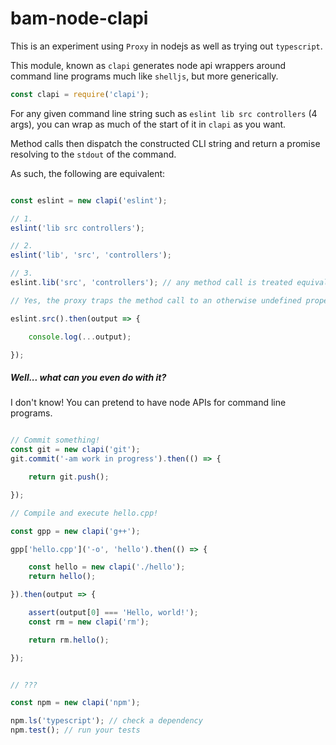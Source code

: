 # bam-node-clapi

This is an experiment using `Proxy` in nodejs as well as trying out `typescript`.

This module, known as `clapi` generates node api wrappers around command line programs
much like `shelljs`, but more generically.

```js
const clapi = require('clapi');

```

For any given command line string such as `eslint lib src controllers` (4 args), you can
wrap as much of the start of it in `clapi` as you want.

Method calls then dispatch the constructed CLI string and return a promise resolving to the `stdout` of the command.

As such, the following are equivalent:

```js

const eslint = new clapi('eslint');

// 1.
eslint('lib src controllers');

// 2.
eslint('lib', 'src', 'controllers');

// 3.
eslint.lib('src', 'controllers'); // any method call is treated equivalently as the first argument

// Yes, the proxy traps the method call to an otherwise undefined property `lib` on our `clapi` instance.

eslint.src().then(output => {

    console.log(...output);

});


```

##### Well... what can you even do with it?

I don't know! You can pretend to have node APIs for command line programs.

```js

// Commit something!
const git = new clapi('git');
git.commit('-am work in progress').then(() => {

    return git.push();

});

// Compile and execute hello.cpp!

const gpp = new clapi('g++');

gpp['hello.cpp']('-o', 'hello').then(() => {

    const hello = new clapi('./hello');
    return hello();

}).then(output => {

    assert(output[0] === 'Hello, world!');
    const rm = new clapi('rm');

    return rm.hello();

});


// ???

const npm = new clapi('npm');

npm.ls('typescript'); // check a dependency
npm.test(); // run your tests


```

